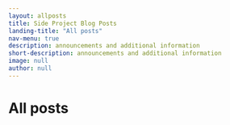 ```yaml
---
layout: allposts
title: Side Project Blog Posts
landing-title: "All posts"
nav-menu: true
description: announcements and additional information
short-description: announcements and additional information
image: null
author: null
---
```


<h1>All posts</h1>
